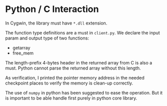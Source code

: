 # Python / C Interaction

In Cygwin, the library must have `*.dll` extension. 

The function type definitions are a must in `client.py`. 
We declare the input param and output type of two functions:
- getarray
- free_mem

The length-prefix 4-bytes header in the returned array from C is also a must. 
Python cannot parse the returned array without this length.

As verification, I printed the pointer memory address in the needed 
checkpoint places to verify the memory is clean-up correctly.

The use of `numpy` in python has been suggested to ease the operation. 
But it is important to be able handle first purely in python core library.
